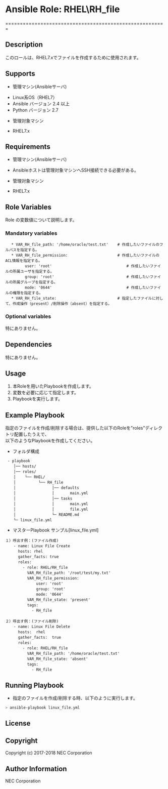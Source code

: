 # Ansible Role: RHEL\RH\_file
=======================================================

## Description
このロールは、RHEL7.xでファイルを作成するために使用されます。

## Supports
- 管理マシン(Ansibleサーバ)
 * Linux系OS（RHEL7）
 * Ansible バージョン 2.4 以上
 * Python バージョン 2.7
- 管理対象マシン
 * RHEL7.x

## Requirements
- 管理マシン(Ansibleサーバ)
 * Ansibleホストは管理対象マシンへSSH接続できる必要がある。
- 管理対象マシン
 * RHEL7.x

## Role Variables
Role の変数値について説明します。

### Mandatory variables
~~~
　 * VAR_RH_file_path: '/home/oracle/test.txt'    # 作成したいファイルのフルパスを指定する。
　 * VAR_RH_file_permission:                      # 作成したいファイルのACL情報を指定する。
　       user: 'root'                                 # 作成したいファイルの所属ユーザを指定する。
　       group: 'root'                                # 作成したいファイルの所属グループを指定する。
　       mode: '0644'                                 # 作成したいファイルの権限を指定する。
　 * VAR_RH_file_state:                           # 指定したファイルに対して、作成操作（present）/削除操作（absent）を指定する。
~~~

### Optional variables  

特にありません。

## Dependencies  

特にありません。

## Usage  

1. 本Roleを用いたPlaybookを作成します。
2. 変数を必要に応じて指定します。
3. Playbookを実行します。

## Example Playbook

指定のファイルを作成/削除する場合は、提供した以下のRoleを"roles"ディレクトリ配置したうえで、  
以下のようなPlaybookを作成してください。  

- フォルダ構成  
~~~
 - playbook
　  │── hosts/
　  │── roles/
　  │    └── RHEL/
　  │          └── RH_file
　  │                │── defaults
　  │                │       main.yml
　  │                │── tasks
　  │                │       main.yml
　  │                │       file.yml
　  │                └─ README.md
　  └─ linux_file.yml
~~~

- マスターPlaybook サンプル[linux\_file.yml]  
~~~
１）呼出す例：(ファイル作成)
　  - name: Linux File Create
　    hosts: rhel
　    gather_facts: true
　    roles:
　      - role: RHEL/RH_file
　        VAR_RH_file_path: '/root/test/my.txt'
　        VAR_RH_file_permission:
　            user: 'root'
　            group: 'root'
　            mode: '0644'
　        VAR_RH_file_state: 'present'
　        tags:
　          - RH_file
　 
２）呼出す例：(ファイル削除)
　  - name: Linux File Delete
　    hosts:  rhel
　    gather_facts:  true
　    roles:
　      - role: RHEL/RH_file
　        VAR_RH_file_path: '/home/oracle/test.txt'
　        VAR_RH_file_state: 'absent'
　        tags:
　          - RH_file
~~~

## Running Playbook

- 指定のファイルを作成/削除する時、以下のように実行します。

~~~sh
> ansible-playbook linux_file.yml
~~~

## License

## Copyright

Copyright (c) 2017-2018 NEC Corporation

## Author Information

NEC Corporation
